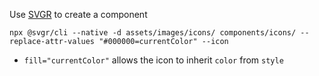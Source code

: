 Use [SVGR](https://www.smooth-code.com/open-source/svgr/docs/cli/) to create a component

`npx @svgr/cli --native -d assets/images/icons/ components/icons/ --replace-attr-values "#000000=currentColor" --icon`

- `fill="currentColor"` allows the icon to inherit `color` from `style`
